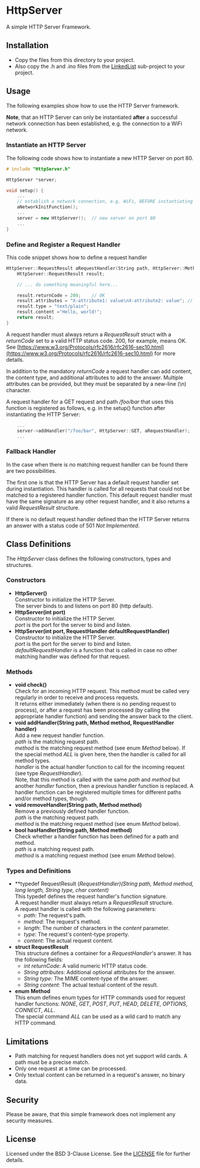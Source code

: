 # HttpServer

A simple HTTP Server Framework.

## Installation

- Copy the files from this directory to your project.
- Also copy the .h and .ino files from the [LinkedList](../LinkedList/README.md) sub-project to your project. 

## Usage

The following examples show how to use the HTTP Server framework.

**Note**, that an HTTP Server can only be instantiated **after** a successful network connection has been established, e.g. the connection to a WiFi network.

### Instantiate an HTTP Server

The following code shows how to instantiate a new HTTP Server on port 80.

```cpp
# include "HttpServer.h"

HttpServer *server;

void setup() {
	...
	// establish a network connection, e.g. WiFi, BEFORE instantiating a HTTP Server
 	aNetworkInitFunction();	
 	...
 	server = new HttpServer();	// new server on port 80 
 	...
}
```

### Define and Register a Request Handler

This code snippet shows how to define a request handler

```cpp
HttpServer::RequestResult aRequestHandler(String path, HttpServer::Method method, long length, String type, char *content) {
	HttpServer::RequestResult result;

	// ... do something meaningful here...

	result.returnCode = 200;	// OK
	result.attributes = "X-attribute1: value\nX-attribute2: value"; // additional attributes
	result.type = "text/plain";
	result.content ="Hello, world!";
	return result;
}
```

A request handler must always return a *RequestResult* struct with a *returnCode* set to a valid HTTP status code. 200, for example, means OK. See [https://www.w3.org/Protocols/rfc2616/rfc2616-sec10.html](https://www.w3.org/Protocols/rfc2616/rfc2616-sec10.html) for more details.

In addition to the mandatory *returnCode* a request handler can add content, the content type, and additional attributes to add to the answer. Multiple attributes can be provided, but they must be separated by a new-line (\n) character.

A request handler for a GET request and path */foo/bar* that uses this function is registered as follows, e.g. in the setup() function after instantiating the HTTP Server:

```cpp
	...
	server->addHandler("/foo/bar", HttpServer::GET, aRequestHandler);
	...
```

### Fallback Handler

In the case when there is no matching request handler can be found there are two possibilities.

The first one is that the HTTP Server has a default request handler set during instantiation. This handler is called for all requests that could not be matched to a registered handler function. This default request handler must have the same signature as any other request handler, and it also returns a valid *RequestResult* structure.

If there is no default request handler defined than the HTTP Server returns an answer with a status code of 501 *Not Implemented*.


## Class Definitions

The *HttpServer* class defines the following constructors, types and structures.


### Constructors

- **HttpServer()**  
Constructor to initialize the HTTP Server.  
The server binds to and listens on port 80 (http default).
- **HttpServer(int port)**  
Constructor to initialize the HTTP Server.  
*port* is the port for the server to bind and listen.
- **HttpServer(int port, RequestHandler defaultRequestHandler)**  
Constructor to initialize the HTTP Server.  
*port* is the port for the server to bind and listen.  
*defaultRequestHandler* is a function that is called in case no other matching handler was defined for that request.


### Methods
- **void check()**  
Check for an incoming HTTP request. This method must be called very regularly in order to receive and process requests.  
It returns either immediately (when there is no pending request to process), or after a request has been processed (by calling the appropriate handler function) and sending the answer back to the client.
- **void addHandler(String path, Method method, RequestHandler handler)**  
Add a new request handler function.  
*path* is the matching request path.  
*method* is the matching request method (see enum *Method* below). If the special method *ALL* is given here, then the handler is called for all method types.  
*handler* is the actual handler function to call for the incoming request (see type *RequestHandler*).  
Note, that this method is called with the same *path* and *method* but another *handler* function, then a previous handler function is replaced. A handler function can be registered multiple times for different paths and/or method types, though.
- **void removeHandler(String path, Method method)**  
Remove a previously defined handler function.  
*path* is the matching request path.  
*method* is the matching request method (see enum *Method* below).
- **bool hasHandler(String path, Method method)**  
Check whether a handler function has been defined for a path and method.  
*path* is a matching request path.  
*method* is a matching request method (see enum *Method* below).

### Types and Definitions

- **typedef RequestResult (*RequestHandler)(String path, Method method, long length, String type, char *content)**  
This typedef defines the request handler's function signature.  
A request handler must always return a *RequestResult* structure.  
A request handler is called with the following parameters:
	- *path*: The request's path.
	- *method*: The request's method.
	- *length*: The number of characters in the *content* parameter.
	- *type*: The request's content-type property.
	- *content*: The actual request content.
- **struct RequestResult**  
This structure defines a container for a *RequestHandler*'s answer. It has the following fields:
	- *int returnCode*: A valid numeric HTTP status code.
	- *String attributes*: Additional optional attributes for the answer.
	- *String type*: The MIME content-type of the answer.
	- *String content*: The actual textual content of the result.
- **enum Method**  
This enum defines enum types for HTTP commands used for request handler functions: *NONE*, *GET*, *POST*, *PUT*, *HEAD*, *DELETE*, *OPTIONS*, *CONNECT*, *ALL*.  
The special command *ALL* can be used as a wild card to match any HTTP command.

## Limitations

- Path matching for request handlers does not yet support wild cards. A path must be a precise match.
- Only one request at a time can be processed.
- Only textual content can be returned in a request's answer, no binary data.


## Security

Please be aware, that this simple framework does not implement any security measures.


## License
Licensed under the BSD 3-Clause License. See the [LICENSE](../LICENSE) file for further details.
